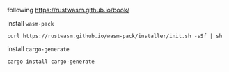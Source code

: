 following https://rustwasm.github.io/book/

install `wasm-pack`

```
curl https://rustwasm.github.io/wasm-pack/installer/init.sh -sSf | sh
```

install `cargo-generate` 

```
cargo install cargo-generate
```
